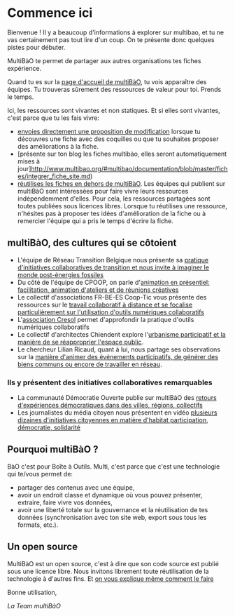 # Commence ici

Bienvenue ! Il y a beaucoup d'informations à explorer sur multibao, et tu ne vas certainement pas tout lire d'un coup. On te présente donc quelques pistes pour débuter.

MultiBàO te permet de partager aux autres organisations tes fiches expérience.  

Quand tu es sur la [page d'accueil de multiBàO](http://multibao.org), tu vois apparaître des équipes. Tu trouveras sûrement des ressources de valeur pour toi. Prends le temps. 

Ici, les ressources sont vivantes et non statiques. Et si elles sont vivantes, c'est parce que tu les fais vivre:
* [envoies directement une proposition de modification](http://www.multibao.org/#multibao/documentation/blob/master/fiches/proposer_modification.md) lorsque tu découvres une fiche avec des coquilles ou que tu souhaites proposer des améliorations à la fiche. 
* [présente sur ton blog les fiches multibào, elles seront automatiquement mises à jour]http://www.multibao.org/#multibao/documentation/blob/master/fiches/integrer_fiche_site.md)
* [réutilises les fiches en dehors de multiBàO](http://multibao.org/#multibao/documentation/blob/master/fiches/choisir_licence_libre.md). Les équipes qui publient sur multiBàO sont intéressées pour faire vivre leurs ressources indépendemment d'elles. Pour cela, les ressources partagées sont toutes publiées sous licences libres. Lorsque tu réutilises une ressource, n'hésites pas à proposer tes idées d'amélioration de la fiche ou à remercier l'équipe qui a pris le temps d'écrire la fiche. 

## multiBàO, des cultures qui se côtoient

> 

* L'équipe de Réseau Transition Belgique nous présente sa [pratique d'initiatives collaboratives de transition et nous invite à imaginer le monde post-énergies fossiles](http://dev.multibao.org/#reseautransitionwb)
* Du côté de l'équipe de CPOOP, on parle d'[animation en présentiel: facilitation, animation d'ateliers et de réunions créatives](http://dev.multibao.org/#cpcoop)
* Le collectif d'associations FR-BE-ES Coop-Tic vous présente des ressources sur le [travail collaboratif à distance et se focalise particulièrement sur l'utilisation d'outils numériques collaboratifs](http://dev.multibao.org/#supagroflorac/cooptic/tree/master/contributions)
* L'[association Cresol](http://dev.multibao.org/#RomainLalande/Cre-sol) permet d'approfondir la pratique d'outils numériques collaboratifs
* Le collectif d'architectes Chiendent explore l'[urbanisme participatif et la manière de se réapproprier l'espace public](http://dev.multibao.org/#chiendent).
* Le chercheur Lilian Ricaud, quant à lui, nous partage ses observations sur la [manière d'animer des événements participatifs, de générer des biens communs ou encore de travailler en réseau](http://dev.multibao.org/#chiendent). 

### Ils y présentent des initiatives collaboratives remarquables

* La communauté Démocratie Ouverte publie sur multiBàO des [retours d'expériences démocratiques dans des villes, régions, collectifs](http://dev.multibao.org/#alecoz/democratie_ouverte/tree/master/contributions)
* Les journalistes du média citoyen nous présentent en vidéo [plusieurs dizaines d'initiatives citoyennes en matière d'habitat participation, démocratie, solidarité](http://http://dev.multibao.org/#onpassealacte)

## Pourquoi multiBàO ?

BàO c'est pour Boîte à Outils. Multi, c'est parce que c'est une technologie qui te/vous  permet de:

* partager des contenus avec une équipe,
* avoir un endroit classe et dynamique où vous pouvez présenter, extraire, faire vivre vos données,
* avoir une liberté totale sur la gouvernance et la réutilisation de tes données (synchronisation avec ton site web, export sous tous les formats, etc.).

## Un open source

MultiBàO est un open source, c'est à dire que son code source est publié sous une licence libre.
Nous invitons librement toute réutilisation de la technologie à d'autres fins.
Et [on vous explique même comment le faire](http://github.com/multibao)

Bonne utilisation,

*La Team multiBàO*
